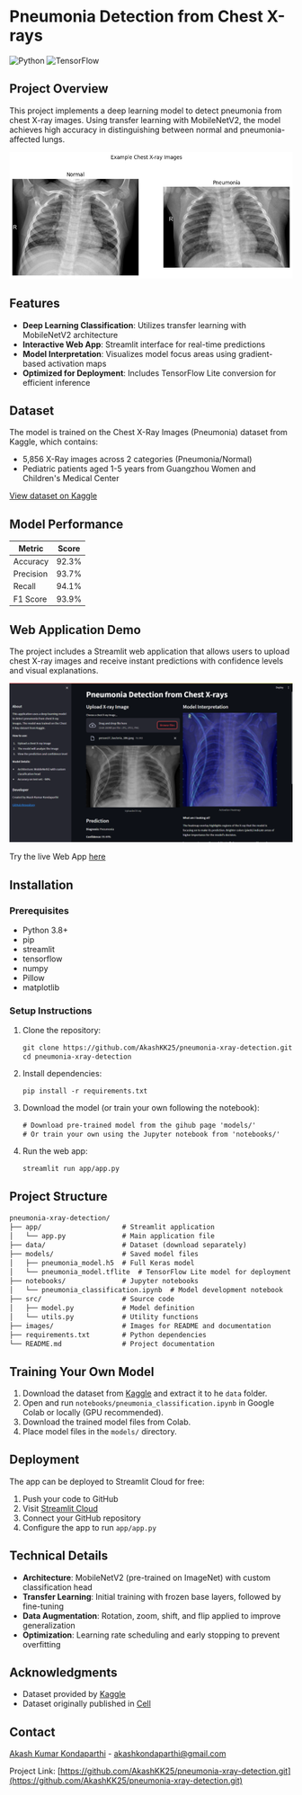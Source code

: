 # Pneumonia Detection from Chest X-rays

![Python](https://img.shields.io/badge/Python-3.8+-blue.svg)
![TensorFlow](https://img.shields.io/badge/TensorFlow-2.13-orange.svg)

## Project Overview

This project implements a deep learning model to detect pneumonia from chest X-ray images. Using transfer learning with MobileNetV2, the model achieves high accuracy in distinguishing between normal and pneumonia-affected lungs.

![Sample X-rays](images/sample_xrays.png)

## Features

- **Deep Learning Classification**: Utilizes transfer learning with MobileNetV2 architecture
- **Interactive Web App**: Streamlit interface for real-time predictions
- **Model Interpretation**: Visualizes model focus areas using gradient-based activation maps
- **Optimized for Deployment**: Includes TensorFlow Lite conversion for efficient inference

## Dataset

The model is trained on the Chest X-Ray Images (Pneumonia) dataset from Kaggle, which contains:
- 5,856 X-Ray images across 2 categories (Pneumonia/Normal)
- Pediatric patients aged 1-5 years from Guangzhou Women and Children's Medical Center

[View dataset on Kaggle](https://www.kaggle.com/datasets/paultimothymooney/chest-xray-pneumonia)

## Model Performance

| Metric | Score |
|--------|-------|
| Accuracy | 92.3% |
| Precision | 93.7% |
| Recall | 94.1% |
| F1 Score | 93.9% |

## Web Application Demo

The project includes a Streamlit web application that allows users to upload chest X-ray images and receive instant predictions with confidence levels and visual explanations.

![Web App Screenshot](images/webapp_screenshot.png)

Try the live Web App [here]()

## Installation

### Prerequisites
- Python 3.8+
- pip
- streamlit
- tensorflow
- numpy
- Pillow
- matplotlib

### Setup Instructions

1. Clone the repository:
   ```
   git clone https://github.com/AkashKK25/pneumonia-xray-detection.git
   cd pneumonia-xray-detection
   ```

2. Install dependencies:
   ```
   pip install -r requirements.txt
   ```

3. Download the model (or train your own following the notebook):
   ```
   # Download pre-trained model from the gihub page 'models/'
   # Or train your own using the Jupyter notebook from 'notebooks/'
   ```

4. Run the web app:
   ```
   streamlit run app/app.py
   ```

## Project Structure

```
pneumonia-xray-detection/
├── app/                    # Streamlit application
│   └── app.py              # Main application file
├── data/                   # Dataset (download separately)
├── models/                 # Saved model files
│   ├── pneumonia_model.h5  # Full Keras model
│   └── pneumonia_model.tflite  # TensorFlow Lite model for deployment
├── notebooks/              # Jupyter notebooks
│   └── pneumonia_classification.ipynb  # Model development notebook
├── src/                    # Source code
│   ├── model.py            # Model definition
│   └── utils.py            # Utility functions
├── images/                 # Images for README and documentation
├── requirements.txt        # Python dependencies
└── README.md               # Project documentation
```

## Training Your Own Model

1. Download the dataset from [Kaggle](https://www.kaggle.com/datasets/paultimothymooney/chest-xray-pneumonia) and extract it to he `data` folder.
2. Open and run `notebooks/pneumonia_classification.ipynb` in Google Colab or locally (GPU recommended).
3. Download the trained model files from Colab.
4. Place model files in the `models/` directory.

## Deployment

The app can be deployed to Streamlit Cloud for free:

1. Push your code to GitHub
2. Visit [Streamlit Cloud](https://streamlit.io/cloud)
3. Connect your GitHub repository
4. Configure the app to run `app/app.py`

## Technical Details

- **Architecture**: MobileNetV2 (pre-trained on ImageNet) with custom classification head
- **Transfer Learning**: Initial training with frozen base layers, followed by fine-tuning
- **Data Augmentation**: Rotation, zoom, shift, and flip applied to improve generalization
- **Optimization**: Learning rate scheduling and early stopping to prevent overfitting

## Acknowledgments

- Dataset provided by [Kaggle](https://www.kaggle.com/datasets/paultimothymooney/chest-xray-pneumonia)
- Dataset originally published in [Cell](https://www.cell.com/cell/fulltext/S0092-8674(18)30154-5)

## Contact

[Akash Kumar Kondaparthi](AkashKK25.github.io/Data-Portfolio) - [akashkondaparthi@gmail.com](mailto:akashkkondaparthi@gmail.com)

Project Link: [https://github.com/AkashKK25/pneumonia-xray-detection.git](https://github.com/AkashKK25/pneumonia-xray-detection.git)